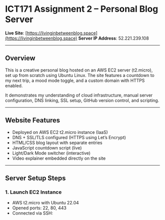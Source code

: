 # ICT171 Assignment 2 – Personal Blog Server

**Live Site**: [https://livinginbetweenblog.space](https://livinginbetweenblog.space)
**Server IP Address**: 52.221.239.108

---------------------------------------------------------------------------------

## Overview

This is a creative personal blog hosted on an AWS EC2 server (t2.micro), set up from scratch using Ubuntu Linux. The site features a countdown to my next trip, a mood mode toggle, and a custom domain with HTTPS enabled.

It demonstrates my understanding of cloud infrastructure, manual server configuration, DNS linking, SSL setup, GitHub version control, and scripting.

------------------------------------------------------------------------------------

## Website Features

* Deployed on AWS EC2 t2.micro instance (IaaS)
* DNS + SSL/TLS configured (HTTPS using Let’s Encrypt)
* HTML/CSS blog layout with separate entries
* JavaScript countdown script (live)
* Light/Dark Mode switcher (interactive)
* Video explainer embedded directly on the site

-------------------------------------------------------------------------------------

## Server Setup Steps

### 1. Launch EC2 Instance

* AWS t2.micro with Ubuntu 22.04
* Opened ports: 22, 80, 443
* Connected via SSH:

